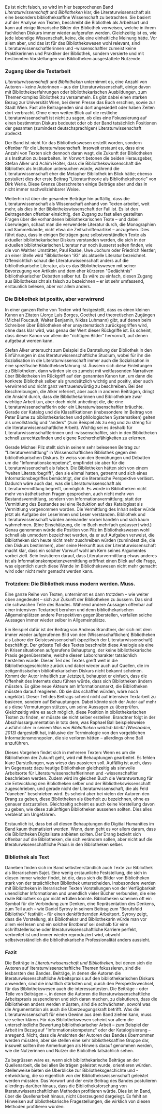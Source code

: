 Es ist nicht falsch, so wird im hier besprochenen Band
*Literaturwissenschaft und Bibliotheken* klar, die Literaturwissenschaft
als eine besonders bibliotheksaffine Wissenschaft zu betrachten. Sie
basiert auf der Analyse von Texten, beschreibt die Bibliothek als
Arbeitsort und kann auf einige literarische Bilder der Bibliothek
verweisen, welche in ihrem fachlichen Diskurs immer wieder aufgerufen
werden. Gleichzeitig ist es, wie jede lebendige Wissenschaft, keine, die
eine einheitliche Meinung hätte. Vor allem aber, und das ist für das
Bibliothekswesen wohl relevant, sind Literaturwissenschaftlerinnen und
-wissenschaftler zumeist keine Praktikerinnen und Praktiker der
Bibliothek, sondern versierte und mit bestimmten Vorstellungen von
Bibliotheken ausgestattete Nutzende.

### Zugang über die Textarbeit

*Literaturwissenschaft und Bibliotheken* unternimmt es, eine Anzahl von
Autoren – keine Autorinnen – aus der Literaturwissenschaft, einige davon
mit Bibliothekserfahrungen oder bibliothekarischen Ausbildungen, zum
Themenkomplex Bibliothek zu versammeln. Es gibt dabei einen starken
Bezug zur Universität Wien, bei deren Presse das Buch erschien, sowie
zur Stadt Wien. Fast alle Beitragenden sind dort angesiedelt oder haben
Zeiten dort verbracht. Ohne einen weiten Blick auf die restliche
Literaturwissenschaft ist nicht zu sagen, ob dies eine Fokussierung auf
einen bestimmten Diskurs bedeutet oder ob der Band tatsächlich
Positionen der gesamten (zumindest deutschsprachigen)
Literaturwissenschaft abdeckt.

Der Band ist nicht für das Bibliothekswesen erstellt worden, sondern
offenbar für die Literaturwissenschaft. Insoweit erstaunt es, dass eine
Anzahl von Texten sich dennoch daran wagt, die Zukunft der Bibliotheken
als Institution zu bearbeiten. Im Vorwort betonen die beiden
Herausgeber, Stefan Alker und Achim Hölter, dass die
Bibliothekswissenschaft die Bibliothek als Institution untersuchen
würde, während die Literaturwissenschaft eher die Metapher Bibliothek im
Blick hätte; ebenso postuliert dies der erste Beitrag "Literaturtheorie
als Bibliothekstheorie" von Dirk Werle. Diese Grenze überschreiten
einige Beiträge aber und das in nicht immer nachvollziehbarer Weise.

Weiterhin ist über die gesamten Beiträge hin auffällig, dass die
Literaturwissenschaft als Wissenschaft anhand von Texten arbeitet, weit
mehr, als dies in der Bibliothekswissenschaft der Fall ist. Es ist den
Beitragenden offenbar einsichtig, den Zugang zu fast allen gestellten
Fragen über die vorhandenen bibliothekarischen Texte – und dabei
überwiegen, schaut man die verwendete Literatur durch, die Monographien
und Sammelbände, nicht etwa die Zeitschriftenartikel – anzugehen. Dies
führt dazu, dass in einigen Beiträgen ganz selbstverständlich Texte als
aktueller bibliothekarischer Diskurs verstanden werden, die sich in der
aktuellen bibliothekarischen Literatur nur noch äusserst selten finden,
wie die von Walther Umstätter, Paul Raabe, Uwe Jochum oder Friedrich
Nestler; an einer Stelle wird "Bibliotheken '93" als aktuelle Literatur
bezeichnet. Offensichtlich schaut die Literaturwissenschaft anders auf
die bibliothekarische Literatur, als es das Bibliothekswesen mit seiner
Bevorzugung von Artikeln und dem eher kürzeren "Gedächtnis"
bibliothekarischer Debatten selber tut. Es wäre zu einfach, diesen
Zugang aus Bibliothekssicht als falsch zu bezeichnen – er ist sehr
umfassend, erstaunlich belesen, aber vor allem anders.

### Die Bibliothek ist positiv, aber verwirrend

In einer ganzen Reihe von Texten wird festgestellt, dass es einen
kleinen Kanon an Zitaten (Jorge Luis Borges, Goethe) und theoretischen
Zugängen (Michel Foucault, Walter Benjamin, Niklas Luhmann) gibt, auf
denen beim Schreiben über Bibliotheken eher unsystematisch
zurückgegriffen wird, ohne dass klar wird, was genau der Wert dieser
Rückgriffe ist. Es scheint, dass dieser Kanon vor allem die "richtigen
Bilder" hervorruft, auf denen aufgebaut werden kann.

Stefan Alker untersucht zum Beispiel die Darstellung der Bibliothek in
den Einführungen in das literaturwissenschaftliche Studium, wobei für
ihn die Sozialisation in die Literaturwissenschaft immer auch die
Sozialisation in eine spezifische Bibliothekserfahrung ist. Äussern sich
diese Einleitungen zu Bibliotheken, dann würden sie es zumeist mit
weitfassenden Narrativen über Bibliotheken im Rückgriff auf den
genannten Kanon tun, um dann die konkrete Bibliothek selber als
grundsätzlich wichtig und positiv, aber auch verwirrend und nicht ganz
vertrauenswürdig zu beschreiben. Bei den Beschreibungen, die Alker
referiert, aber auch in anderen Beiträgen, dringt die Ansicht durch,
dass die Bibliothekarinnen und Bibliothekare zwar wichtige Arbeit tun,
aber doch nicht unbedingt die, die eine Literaturwissenschaftlerin oder
ein Literaturwissenschaftler bräuchte. Gerade der Katalog und die
Klassifikationen (insbesondere im Beitrag von Peter Blume zu
bibliothekarischen und philologischen Systematiken) gelten als
unvollständig und "anders" (zum Beispiel als zu eng und zu streng für
die literaturwissenschaftliche Arbeit). Wichtig sei es deshalb für
Literaturwissenschaftlerinnen und -wissenschaftler, sich in den
Bibliotheken schnell zurechtzufinden und eigene Recherchefähigkeiten zu
erlernen.

Gerade Michael Pilz stellt sich in seinem sehr belesenen Beitrag zur
"Literaturvermittlung" in Wissenschaftlichen Bibliothek gegen den
bibliothekarischen Diskurs. Er weiss von den Bemühungen und Debatten um
die "Informationskompetenz", empfindet sie aber für die
Literaturwissenschaft als falsch. Die Bibliotheken hätten sich von einem
"weiten Literaturbegriff", den sie einmal hatten, getrennt und sich
eines Informationsbegriffes bemächtigt, der die literarische Perspektive
verlässt. Dadurch wäre auch das, was die Literaturwissenschaft als
Literaturvermittlung begreift, unmöglich. Es würde in Bibliotheken nicht
mehr von ästhetischen Fragen gesprochen, auch nicht mehr von
Bestandsvermittlung, sondern von Informationsvermittlung; statt der
Vermittlung des Bestandes sei eine Reduktion auf das Katalogisat als
Vermittlung vorgenommen worden. Die Vermittlung des Inhalt selber würde
jetzt als Aufgabe der Leserinnen und Leser verstanden. Bibliothek und
Literaturwissenschaft würden aneinander vorbei handeln und sich kaum
wahrnehmen. (Eine Einschätzung, die im Buch mehrfach geäussert wird.)
Genau genommen würde die Position von Pilz im Bibliothekswesen wohl
schnell als unmodern bezeichnet werden, da er auf Aufgaben verweist, die
Bibliotheken sich heute nicht mehr zuschreiben würden (zumindest die,
die den Diskurs bestimmen), aber seine Herkunft aus der
Literaturwissenschaft macht klar, dass ein solcher Vorwurf wohl am Kern
seines Argumentes vorbei zielt. Sein Insistieren darauf, dass
Literaturvermittlung etwas anderes ist als
Informationskompetenzvermittlung eröffnet einen Blick auf die Frage, was
eigentlich durch diese Wende im Bibliothekswesen nicht mehr gemacht wird
oder nicht mehr gemacht werden kann.

### Trotzdem: Die Bibliothek muss modern werden. Muss.

Eine ganze Reihe von Texten, unternimmt es dann trotzdem – wie weiter
oben angedeutet – sich zur Zukunft der Bibliotheken zu äussern. Das sind
die schwachen Teile des Bandes. Während andere Aussagen offenbar auf
einer intensiven Textarbeit beruhen und denn bibliothekarischen
Allgemeinplätzen andere Perspektiven gegenüberstellen, verfallen solche
Aussagen immer wieder selber in Allgemeinplätze.

Ein Beispiel dafür ist der Beitrag von Andreas Brandtner, der sich mit
dem immer wieder aufgerufenen Bild von den (Wissenschaftlichen)
Bibliotheken als Labore der Geisteswissenschaft (spezifisch der
Literaturwissenschaft) beschäftigt. Der grösste Teil des Textes
beschreibt diese Analogie als eine in Krisensituationen aufgerufene
Behauptung, der keine bibliothekarische Praxis gegenüberstehe, welche
diesen Laborcharakter tatsächlich herstellen würde. Dieser Teil des
Textes greift weit in die Bibliotheksgeschichte zurück und dabei wieder
auch auf Quellen, die im zeitgenössischen bibliothekarischen Diskurs
nicht bekannt scheinen. Kommt der Autor inhaltlich zur Jetztzeit,
behauptet er einfach, dass die Offenheit des Internets dazu führen
würde, dass sich Bibliotheken ändern müssten. Es gäbe neue Akteure am
Informationsmarkt, die Bibliotheken müssten darauf reagieren. Ob sie das
schaffen würden, wäre noch ungeklärt. Dieser Teil des Beitrags scheint
nicht auf intensiver Textarbeit zu basieren, sondern auf Behauptungen.
Dabei könnte sich der Autor auf mehr als diese Vermutungen stützen, um
seine Aussagen zu überprüfen. Gleichzeitig wäre es auch möglich, diese
Position in bibliothekarischen Texten zu finden, er müsste sie nicht
selber erstellen. Brandtner folgt in der Abschlussargumentation in toto
dem, was Raphael Ball beispielsweise ausführlicher in seinem *Was von
Bibliotheken wirklich bleibt (Wiesbaden, 2013)* dargestellt hat,
inklusive der Terminologie von den vorgeblichen Informationsmonopolen,
die sie verloren hätten – allerdings ohne Ball anzuführen.

Dieses Vorgehen findet sich in mehreren Texten: Wenn es um die
Bibliotheken der Zukunft geht, wird mit Behauptungen gearbeitet. Es
fehlen klare Darstellungen, was wieso das passieren soll. Auffällig ist
auch, dass im Gegensatz dazu heutige Bibliotheken gleichzeitig als
sinnvolle Arbeitsorte für Literaturwissenschaftlerinnen und
-wissenschaftler beschrieben werden. Zudem wird im gleichen Buch die
Verantwortung für die Entwicklung den Bibliotheken selber und der
Bibliothekswissenschaft zugeschrieben, und gerade nicht der
Literaturwissenschaft, die als Feld "daneben" beschrieben wird. Es
scheint aber bei vielen der Autoren den Drang zu geben, diese
Bibliotheken als überholt zu bezeichnen, ohne es genauer darzustellen.
Gleichzeitig scheint es auch keine Vorstellung davon zu geben, wie diese
zukünftigen Bibliotheken aussehen sollten. Dies alles verbleibt am
Ungefähren.

Erstaunlich ist, dass bei all diesen Behauptungen die Digitial
Humanities im Band kaum thematisiert werden. Wenn, dann geht es vor
allem darum, dass die Bibliotheken Digitalisate anbieten sollten. Der
Drang bezieht sich offenbar auf die Bibliotheken, die sich verändern
sollen, aber nicht auf die literaturwissenschaftliche Praxis in den
Bibliotheken selber.

### Bibliothek als Text

Daneben finden sich im Band selbstverständlich auch Texte zur Bibliothek
als literarischem Sujet. Eine wenig erstaunliche Feststellung, die sich
in diesen immer wieder findet, ist die, dass sich die Bilder von
Bibliotheken stark von der tatsächlichen Bibliothek unterscheiden.
Insbesondere werden mit Bibliotheken in literarischen Texten
Vorstellungen von der Verfügbarkeit unendlicher Informationen und
unendlich vieler Bücher verbunden, die eine reale Bibliothek so gar
nicht erfüllen könnte. Bibliotheken scheinen oft ein Symbol für die
Verbindung zum Denken, eine Repräsentation des Denkens, zum Teil auch –
wie Daniel Syrovy in seinem Beitrag zum "Berufsfeld Bibliothek" festhält
– für einen denkfördernden Arbeitsort. Syrovy zeigt, dass die
Vorstellung, als Bibliothekar und Bibliothekarin würde man vor allem
viel lesen und ein solcher Brotberuf sei deshalb für eine
schriftstellerische oder literaturwissenschaftliche Karriere perfekt,
verbreitet ist und immer wieder reproduziert wird, obwohl
selbstverständlich die bibliothekarische Professionalität anders
aussieht.

### Fazit

Die Beiträge in *Literaturwissenschaft und Bibliotheken*, bei denen sich
die Autoren auf literaturwissenschaftliche Themen fokussieren, sind die
lesbarsten des Bandes. Beiträge, in denen die Autoren die
literaturwissenschaftliche Arbeitspraxis auf den bibliothekarischen
Diskurs anwenden, sind die inhaltlich stärksten und, durch den
Perspektivwechsel, für das Bibliothekswesen auch die interessantesten.
Die Beiträge – oder Teile von Beiträgen –, in denen die Autoren die
literaturwissenschaftliche Arbeitspraxis suspendieren und sich daran
machen, zu diskutieren, dass die Bibliotheken anders werden müssten,
sind die schwächsten, sowohl was die Argumentation als auch die
Überzeugungskraft betrifft. Was die Literaturwissenschaft für einen
Gewinn aus dem Band ziehen kann, muss sie selber klären. Für das
Bibliothekswesen scheint vor allem die unterschiedliche Bewertung
bibliothekarischer Arbeit – zum Beispiel der Arbeit im Bezug auf
"Informationskompetenz" oder der Katalogisierung – anregend. Nicht, dass
die Ansichten der Autoren des Bandes übernommen werden müssten, aber sie
stellen eine sehr bibliotheksaffine Gruppe dar, insoweit sollten ihre
Anmerkungen als Hinweis darauf genommen werden, wie die Nutzerinnen und
Nutzer die Bibliothek tatsächlich sehen.

Zu begrüssen wäre es, wenn sich bibliothekarische Beiträge an der
Quellenarbeit, die bei allen Beiträgen geleistet wurde, orientieren
würden. Stellenweise bieten sie Überblicke zur Bibliotheksgeschichte und
-entwicklung, die so eigentlich von der Bibliothekswissenschaft
geleistet werden müssten. Das Vorwort und der erste Beitrag des Bandes
postulieren allerdings darüber hinaus, dass die Bibliotheksforschung von
literaturwissenschaftlichen Methoden profitieren würde. Dies ist im
Band, über die Quellenarbeit hinaus, nicht überzeugend dargelegt. Es
fehlt an Hinweisen auf bibliothekarische Fragestellungen, die wirklich
von diesen Methoden profitieren würden.
